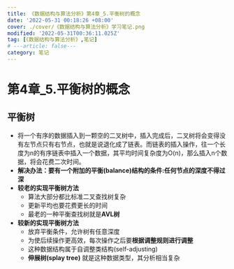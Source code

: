 ```yaml
---
title: 《数据结构与算法分析》第4章_5.平衡树的概念
date: '2022-05-31 00:18:26 +08:00'
cover: ./cover/《数据结构与算法分析》学习笔记.png
modified: '2022-05-31T00:36:11.025Z'
tag: [《数据结构与算法分析》,笔记]
# ---article: false---
category: 笔记
---
```



# 第4章_5.平衡树的概念

## 平衡树

- 将一个有序的数据插入到一颗空的二叉树中，插入完成后，二叉树将会变得没有左节点只有右节点，也就是说退化成了链表。而链表的插入操作，往一个长度为n的有序链表中插入一个数据，其平均时间复杂度为O(n)，那么插入n个数据，将会花费二次时间。
- **解决办法：**要有一个附加的**平衡(balance)结构的条件:任何节点的深度不得过深**
- **较老的实现平衡树方法**
  - 算法大部分都比标准二叉查找树复杂
  - 更新平均也要花费更长的时间
  - 最老的一种平衡查找树就是**AVL树**
- **较新的实现平衡树方法**
  - 放弃平衡条件，允许树有任意深度
  - 为使后续操作更高效，每次操作之后要**根据调整规则进行调整**
  - 这种数据结构属于自调整类结构(self-adjusting)
  - **伸展树(splay tree)** 就是这种数据类型，其分析相当复杂
